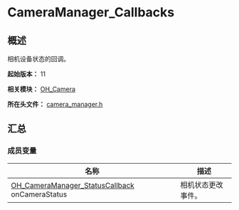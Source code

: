 # CameraManager_Callbacks

## 概述

相机设备状态的回调。

**起始版本：** 11

**相关模块：** [OH_Camera](capi-oh-camera.md)

**所在头文件：** [camera_manager.h](capi-camera-manager-h.md)

## 汇总

### 成员变量

| 名称 | 描述 |
| -- | -- |
| [OH_CameraManager_StatusCallback](capi-camera-manager-h.md#oh_cameramanager_statuscallback) onCameraStatus | 相机状态更改事件。 |


